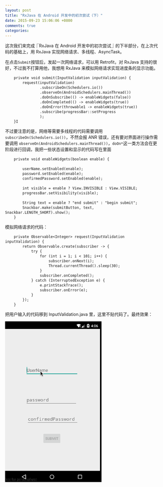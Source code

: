 ```yaml
---
layout: post
title: "RxJava 在 Android 开发中的初次尝试（下）"
date: 2015-09-23 15:06:06 +0800
comments: true
categories: 
---
```

这次我们来完成⎾RxJava 在 Android 开发中的初次尝试⏌的下半部分，在上次代码的基础上，用 RxJava 实现网络请求、多线程、AsyncTask。

在点击`Submit`按钮后，发起一次网络请求，可以用 Retrofit，对 RxJava 支持的很好，不过我不打算用他，我想用 RxJava 来模拟网络请求实现进度条的显示功能。

```
    private void submit(InputValidation inputValidation) {
        request(inputValidation)
                .subscribeOn(Schedulers.io())
                .observeOn(AndroidSchedulers.mainThread())
                .doOnSubscribe(() -> enableWidgets(false))
                .doOnCompleted(() -> enableWidgets(true))
                .doOnError(throwable1 -> enableWidgets(true))
                .subscribe(progressBar::setProgress
                );
    }I
```
不过要注意的是，网络等需要多线程的代码需要调用 `subscribeOn(Schedulers.io())`，不然会报 ANR 错误，还有要对界面进行操作需要调用 `observeOn(AndroidSchedulers.mainThread())`，`doOn*`这一类方法会在更阶段进行回调，我把一些状态设置和显示的代码写在里面

```
    private void enableWidgets(boolean enable) {

        userName.setEnabled(enable);
        password.setEnabled(enable);
        confirmedPassword.setEnabled(enable);

        int visible = enable ? View.INVISIBLE : View.VISIBLE;
        progressBar.setVisibility(visible);

        String text = enable ? "end submit" : "begin submit";
        Snackbar.make(submitButton, text, Snackbar.LENGTH_SHORT).show();
    }
```
模拟网络请求的代码：

```
    private Observable<Integer> request(InputValidation inputValidation) {
        return Observable.create(subscriber -> {
            try {
                for (int i = 1; i < 101; i++) {
                    subscriber.onNext(i);
                    Thread.currentThread().sleep(30);
                }
                subscriber.onCompleted();
            } catch (InterruptedException e) {
                e.printStackTrace();
                subscriber.onError(e);
            }
        });
    }
```
把用户输入的代码移到 InputValidation.java 里，这里不贴代码了。最终效果：

![submit](../images/progress.gif)




